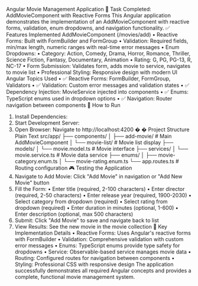 Angular Movie Management Application
 🎯 Task Completed: AddMovieComponent with Reactive 
Forms
 This Angular application demonstrates the implementation of an AddMovieComponent 
with reactive forms, validation, enum dropdowns, and navigation functionality.
 ✅ Features Implemented
 AddMovieComponent (/movies/add)
 • 
Reactive Forms: Built with FormBuilder and FormGroup
 • 
Validation: Required fields, min/max length, numeric ranges with real-time error 
messages
 • 
Enum Dropdowns:
 • 
Category: Action, Comedy, Drama, Horror, Romance, Thriller, Science Fiction, 
Fantasy, Documentary, Animation
 • 
Rating: G, PG, PG-13, R, NC-17
 • 
Form Submission: Validates form, adds movie to service, navigates to movie list
 • 
Professional Styling: Responsive design with modern UI
 Angular Topics Used
 • 
✅ Reactive Forms: FormBuilder, FormGroup, Validators
 • 
✅ Validation: Custom error messages and validation states
 • 
✅ Dependency Injection: MovieService injected into components
 • 
✅ Enums: TypeScript enums used in dropdown options
 • 
✅ Navigation: Router navigation between components
 🚀 How to Run
 1. Install Dependencies:
 2. Start Development Server:
 3. Open Browser:
 Navigate to 
http://localhost:4200
�
� Project Structure
 Plain Text
 src/app/
 ├── components/
 │   ├── add-movie/          # Main AddMovieComponent
 │   └── movie-list/         # Movie list display
 ├── models/
 │   └── movie.model.ts      # Movie interface
 ├── services/
 │   └── movie.service.ts    # Movie data service
 ├── enums/
 │   ├── movie-category.enum.ts
 │   └── movie-rating.enum.ts
 └── app.routes.ts           # Routing configuration
 🎮 Testing the Application
 1. Navigate to Add Movie: Click "Add Movie" in navigation or "Add New Movie" button
 2. Fill the Form:
 • 
Enter title (required, 2-100 characters)
 • 
Enter director (required, 2-50 characters)
 • 
Enter release year (required, 1900-2030)
 • 
Select category from dropdown (required)
 • 
Select rating from dropdown (required)
 • 
Enter duration in minutes (optional, 1-600)
 • 
Enter description (optional, max 500 characters)
 3. Submit: Click "Add Movie" to save and navigate back to list
 4. View Results: See the new movie in the movie collection
 🔧 Key Implementation Details
 • 
Reactive Forms: Uses Angular's reactive forms with FormBuilder
 • 
Validation: Comprehensive validation with custom error messages
 • 
Enums: TypeScript enums provide type safety for dropdowns
 • 
Service: Observable-based service manages movie data
• 
Routing: Configured routes for navigation between components
 • 
Styling: Professional CSS with responsive design
 The application successfully demonstrates all required Angular concepts and provides a 
complete, functional movie management system.
